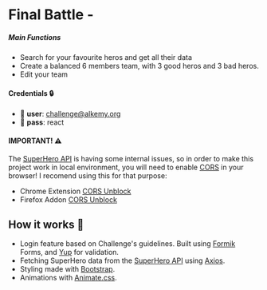 # Final Battle - 
##### Main Functions
- Search for your favourite heros and get all their data
- Create a balanced 6 members team, with 3 good heros and 3 bad heros.
- Edit your team

#### Credentials 🔒
- 👤 **user**: challenge@alkemy.org
- 🔑 **pass**: react

#### IMPORTANT! ⚠️
The [SuperHero API](https://superheroapi.com/ "Official Site") is having some internal issues, so in order to make this project work in local environment, you will need to enable [CORS](https://developer.mozilla.org/en-US/docs/Web/HTTP/Headers/Access-Control-Allow-Origin "Read more about CORS at MDN.org") in your browser! I recomend using this for that purpose:

- Chrome Extension [CORS Unblock](https://chrome.google.com/webstore/detail/cors-unblock/lfhmikememgdcahcdlaciloancbhjino "For Chrome")
- Firefox Addon [CORS Unblock](https://addons.mozilla.org/es/firefox/addon/cors-unblock/ "For Firefox")

## How it works 🔧
- Login feature based on Challenge's guidelines. Built using [Formik](https://formik.org/ "Official Website") Forms, and [Yup](https://github.com/jquense/yup "Official Repo") for validation.
- Fetching SuperHero data from the [SuperHero API](https://superheroapi.com/ "Official Site") using [Axios](https://axios-http.com/ "Official Website").
- Styling made with [Bootstrap](https://getbootstrap.com/ "Official Website").
- Animations with [Animate.css](https://animate.style/ "Official Website").
